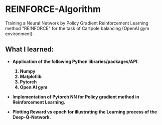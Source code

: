 # REINFORCE-Algorithm
Training a Neural Network by Policy Gradient Reinforcement Learning method "REINFORCE" for the task of Cartpole balancing (OpenAI gym environment)

<h2>What I learned:</h2>

- <b>Application of the following Python libraries/packages/API:
  1. Numpy
  2. Matplotlib
  3. Pytorch
  4. Open AI gym

- <b>Implementation of Pytorch NN for Policy gradient method in Reinforcement Learning.
- <b>Plotting Reward vs epoch for illustrating the Learning process of the Deep-Q-Network.
